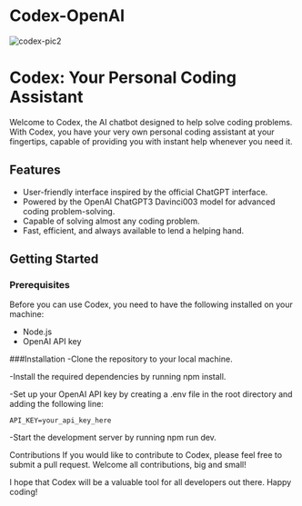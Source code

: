 # Codex-OpenAI

![codex-pic2](https://user-images.githubusercontent.com/98280142/221475287-f23829ca-cd5d-4e93-986a-0b515925d05a.jpg)
# Codex: Your Personal Coding Assistant
Welcome to Codex, the AI chatbot designed to help solve coding problems. With Codex, you have your very own personal coding assistant at your fingertips, capable of providing you with instant help whenever you need it.

## Features
- User-friendly interface inspired by the official ChatGPT interface.
- Powered by the OpenAI ChatGPT3 Davinci003 model for advanced coding problem-solving.
- Capable of solving almost any coding problem.
- Fast, efficient, and always available to lend a helping hand.

## Getting Started

### Prerequisites
Before you can use Codex, you need to have the following installed on your machine:
- Node.js
- OpenAI API key

###Installation
-Clone the repository to your local machine.

-Install the required dependencies by running npm install.

-Set up your OpenAI API key by creating a .env file in the root directory and adding the following line:

`API_KEY=your_api_key_here`

-Start the development server by running npm run dev.

Contributions
If you would like to contribute to Codex, please feel free to submit a pull request. Welcome all contributions, big and small!

I hope that Codex will be a valuable tool for all developers out there. Happy coding!
